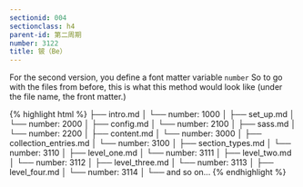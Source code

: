 ```yaml
---
sectionid: 004
sectionclass: h4
parent-id: 第二周期
number: 3122
title: 铍（Be）
---
```

For the second version, you define a font matter variable `number` So to go with the files from before, this is what this method would look like (under the file name, the front matter.)

{% highlight html %}
├── intro.md
│   └── number: 1000
│
├── set_up.md
│   └── number: 2000
│
├── config.md
│   └── number: 2100
│
├── sass.md
│   └── number: 2200
│
├── content.md
│   └── number: 3000
│
├── collection_entries.md
│   └── number: 3100
│
├── section_types.md
│   └── number: 3110
│
├── level_one.md
│   └── number: 3111
│
├── level_two.md
│   └── number: 3112
│
├── level_three.md
│   └── number: 3113
│
├── level_four.md
│   └── number: 3114
│
└── and so on...
{% endhighlight %}